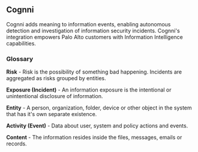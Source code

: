 ## Cognni

Cognni adds meaning to information events, enabling autonomous detection and investigation of information security incidents. Cognni's integration empowers Palo Alto customers with Information Intelligence capabilities. 


### Glossary

**Risk** - Risk is the possibility of something bad happening. Incidents are aggregated as risks grouped by entities. 

**Exposure (Incident)** - An information exposure is the intentional or unintentional disclosure of information.

**Entity** - A person, organization, folder, device or other object in the system that has it's own separate existence.
 
**Activity (Event)** - Data about user, system and policy actions and events.
 
**Content** - The information resides inside the files, messages, emails or records. 